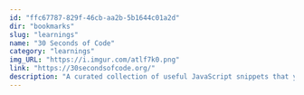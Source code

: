 ```yaml
---
id: "ffc67787-829f-46cb-aa2b-5b1644c01a2d"
dir: "bookmarks"
slug: "learnings"
name: "30 Seconds of Code"
category: "learnings"
img_URL: "https://i.imgur.com/atlf7k0.png"
link: "https://30secondsofcode.org/"
description: "A curated collection of useful JavaScript snippets that you can understand in 30 seconds or less."
---
```

